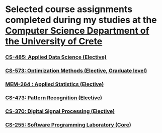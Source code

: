 # Selected course assignments completed during my studies at the [Computer Science Department of the University of Crete](https://www.csd.uoc.gr/en/)
### [CS-485: Applied Data Science (Elective)](applied-data-science)

### [CS-573: Optimization Methods (Elective, Graduate level)](optimization-methods)

### [MEM-264 : Applied Statistics (Elective)](applied-statistics)

### [CS-473: Pattern Recognition (Elective)](pattern-recognition)

### [CS-370: Digital Signal Processing (Elective)](signal-processing)

### [CS-255: Software Programming Laboratory (Core)](software-lab)

